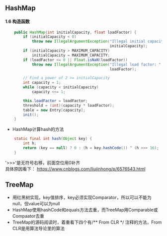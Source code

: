 ## HashMap

#### 1.6 构造函数
```java
    public HashMap(int initialCapacity, float loadFactor) {
        if (initialCapacity < 0)
            throw new IllegalArgumentException("Illegal initial capacity: " +
                                               initialCapacity);
        if (initialCapacity > MAXIMUM_CAPACITY)
            initialCapacity = MAXIMUM_CAPACITY;
        if (loadFactor <= 0 || Float.isNaN(loadFactor))
            throw new IllegalArgumentException("Illegal load factor: " +
                                               loadFactor);

        // Find a power of 2 >= initialCapacity
        int capacity = 1;
        while (capacity < initialCapacity)
            capacity <<= 1;

        this.loadFactor = loadFactor;
        threshold = (int)(capacity * loadFactor);
        table = new Entry[capacity];
        init();
    }
```    



- HashMap计算hash的方法  
```java
    static final int hash(Object key) {
        int h;
        return (key == null) ? 0 : (h = key.hashCode()) ^ (h >>> 16);
    }
```
  '>>>'是无符号右移，前面空位用0补齐  
  具体原因看下： https://www.cnblogs.com/liujinhong/p/6576543.html

## TreeMap
- 用红黑树实现，key值排序，key必须实现Comparator，所以可以不能为null，但value可以为null
- HashMap使用hashCode和equals方法去重，而TreeMap用Comparable或Compaator去重
- TreeMap的源码阅读时，着重看下四个有/** From CLR */ 注释的方法，From CLR是用算法导论里的算法
